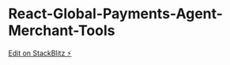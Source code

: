 # React-Global-Payments-Agent-Merchant-Tools

[Edit on StackBlitz ⚡️](https://stackblitz.com/edit/react-ts-9lqhc4)